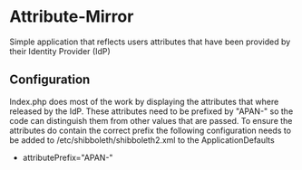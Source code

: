 # Attribute-Mirror
Simple application that reflects users attributes that have been provided by their Identity Provider (IdP)

## Configuration
Index.php does most of the work by displaying the attributes that where released by the IdP. These attributes need to be prefixed by "APAN-" so the code can distinguish them from other values that are passed. To ensure the attributes do contain the correct prefix the following configuration needs to be added to /etc/shibboleth/shibboleth2.xml to the ApplicationDefaults

- attributePrefix="APAN-"
